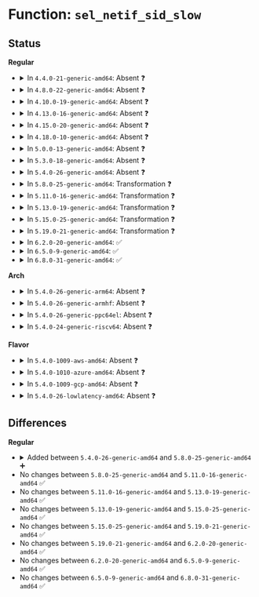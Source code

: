 # Function: <code>sel_netif_sid_slow</code>

## Status
<b>Regular</b>
<ul>
<li>
<details>
<summary>In <code>4.4.0-21-generic-amd64</code>: Absent ❓</summary>

```json
{
  "name": "sel_netif_sid_slow",
  "collision_type": "Unique Static",
  "inline_type": "Full",
  "funcs": [
    {
      "addr": 18446744071582306020,
      "name": "sel_netif_sid_slow",
      "external": false,
      "loc": "security/selinux/netif.c:136",
      "file": "security/selinux/netif.c",
      "inline": "not declared, inlined",
      "caller_inline": [
        "security/selinux/netif.c:sel_netif_sid"
      ],
      "caller_func": []
    }
  ],
  "symbols": []
}
```
</details>
</li>
<li>
<details>
<summary>In <code>4.8.0-22-generic-amd64</code>: Absent ❓</summary>

```json
{
  "name": "sel_netif_sid_slow",
  "collision_type": "Unique Static",
  "inline_type": "Full",
  "funcs": [
    {
      "addr": 18446744071582527131,
      "name": "sel_netif_sid_slow",
      "external": false,
      "loc": "security/selinux/netif.c:136",
      "file": "security/selinux/netif.c",
      "inline": "not declared, inlined",
      "caller_inline": [
        "security/selinux/netif.c:sel_netif_sid"
      ],
      "caller_func": []
    }
  ],
  "symbols": []
}
```
</details>
</li>
<li>
<details>
<summary>In <code>4.10.0-19-generic-amd64</code>: Absent ❓</summary>

```json
{
  "name": "sel_netif_sid_slow",
  "collision_type": "Unique Static",
  "inline_type": "Full",
  "funcs": [
    {
      "addr": 18446744071582619931,
      "name": "sel_netif_sid_slow",
      "external": false,
      "loc": "security/selinux/netif.c:136",
      "file": "security/selinux/netif.c",
      "inline": "not declared, inlined",
      "caller_inline": [
        "security/selinux/netif.c:sel_netif_sid"
      ],
      "caller_func": []
    }
  ],
  "symbols": []
}
```
</details>
</li>
<li>
<details>
<summary>In <code>4.13.0-16-generic-amd64</code>: Absent ❓</summary>

```json
{
  "name": "sel_netif_sid_slow",
  "collision_type": "Unique Static",
  "inline_type": "Full",
  "funcs": [
    {
      "addr": 18446744071582711083,
      "name": "sel_netif_sid_slow",
      "external": false,
      "loc": "security/selinux/netif.c:136",
      "file": "security/selinux/netif.c",
      "inline": "not declared, inlined",
      "caller_inline": [
        "security/selinux/netif.c:sel_netif_sid"
      ],
      "caller_func": []
    }
  ],
  "symbols": []
}
```
</details>
</li>
<li>
<details>
<summary>In <code>4.15.0-20-generic-amd64</code>: Absent ❓</summary>

```json
{
  "name": "sel_netif_sid_slow",
  "collision_type": "Unique Static",
  "inline_type": "Full",
  "funcs": [
    {
      "addr": 18446744071582866907,
      "name": "sel_netif_sid_slow",
      "external": false,
      "loc": "security/selinux/netif.c:136",
      "file": "security/selinux/netif.c",
      "inline": "not declared, inlined",
      "caller_inline": [
        "security/selinux/netif.c:sel_netif_sid"
      ],
      "caller_func": []
    }
  ],
  "symbols": []
}
```
</details>
</li>
<li>
<details>
<summary>In <code>4.18.0-10-generic-amd64</code>: Absent ❓</summary>

```json
{
  "name": "sel_netif_sid_slow",
  "collision_type": "Unique Static",
  "inline_type": "Full",
  "funcs": [
    {
      "addr": 18446744071583065063,
      "name": "sel_netif_sid_slow",
      "external": false,
      "loc": "security/selinux/netif.c:136",
      "file": "security/selinux/netif.c",
      "inline": "not declared, inlined",
      "caller_inline": [
        "security/selinux/netif.c:sel_netif_sid"
      ],
      "caller_func": []
    }
  ],
  "symbols": []
}
```
</details>
</li>
<li>
<details>
<summary>In <code>5.0.0-13-generic-amd64</code>: Absent ❓</summary>

```json
{
  "name": "sel_netif_sid_slow",
  "collision_type": "Unique Static",
  "inline_type": "Full",
  "funcs": [
    {
      "addr": 18446744071583178553,
      "name": "sel_netif_sid_slow",
      "external": false,
      "loc": "security/selinux/netif.c:136",
      "file": "security/selinux/netif.c",
      "inline": "not declared, inlined",
      "caller_inline": [
        "security/selinux/netif.c:sel_netif_sid"
      ],
      "caller_func": []
    }
  ],
  "symbols": []
}
```
</details>
</li>
<li>
<details>
<summary>In <code>5.3.0-18-generic-amd64</code>: Absent ❓</summary>

```json
{
  "name": "sel_netif_sid_slow",
  "collision_type": "Unique Static",
  "inline_type": "Full",
  "funcs": [
    {
      "addr": 18446744071583365944,
      "name": "sel_netif_sid_slow",
      "external": false,
      "loc": "security/selinux/netif.c:133",
      "file": "security/selinux/netif.c",
      "inline": "not declared, inlined",
      "caller_inline": [
        "security/selinux/netif.c:sel_netif_sid"
      ],
      "caller_func": []
    }
  ],
  "symbols": []
}
```
</details>
</li>
<li>
<details>
<summary>In <code>5.4.0-26-generic-amd64</code>: Absent ❓</summary>

```json
{
  "name": "sel_netif_sid_slow",
  "collision_type": "Unique Static",
  "inline_type": "Full",
  "funcs": [
    {
      "addr": 18446744071583472040,
      "name": "sel_netif_sid_slow",
      "external": false,
      "loc": "security/selinux/netif.c:133",
      "file": "security/selinux/netif.c",
      "inline": "not declared, inlined",
      "caller_inline": [
        "security/selinux/netif.c:sel_netif_sid"
      ],
      "caller_func": []
    }
  ],
  "symbols": []
}
```
</details>
</li>
<li>
<details>
<summary>In <code>5.8.0-25-generic-amd64</code>: Transformation ❓</summary>

```c
int sel_netif_sid_slow(struct net * ns, int ifindex, u32 * sid)
```

```json
{
  "name": "sel_netif_sid_slow",
  "collision_type": "Unique Static",
  "inline_type": "No",
  "funcs": [
    {
      "addr": 0,
      "name": "sel_netif_sid_slow",
      "external": false,
      "loc": "security/selinux/netif.c:133",
      "file": "security/selinux/netif.c",
      "inline": "seen, unknown",
      "caller_inline": [],
      "caller_func": [
        "security/selinux/netif.c:sel_netif_sid"
      ]
    }
  ],
  "symbols": [
    {
      "addr": 18446744071583816448,
      "name": "sel_netif_sid_slow",
      "section": ".text",
      "bind": "STB_LOCAL",
      "size": 427
    },
    {
      "addr": 18446744071583817118,
      "name": "sel_netif_sid_slow.cold",
      "section": ".text",
      "bind": "STB_LOCAL",
      "size": 89
    }
  ]
}
```
</details>
</li>
<li>
<details>
<summary>In <code>5.11.0-16-generic-amd64</code>: Transformation ❓</summary>

```c
int sel_netif_sid_slow(struct net * ns, int ifindex, u32 * sid)
```

```json
{
  "name": "sel_netif_sid_slow",
  "collision_type": "Unique Static",
  "inline_type": "No",
  "funcs": [
    {
      "addr": 0,
      "name": "sel_netif_sid_slow",
      "external": false,
      "loc": "security/selinux/netif.c:133",
      "file": "security/selinux/netif.c",
      "inline": "seen, unknown",
      "caller_inline": [],
      "caller_func": [
        "security/selinux/netif.c:sel_netif_sid"
      ]
    }
  ],
  "symbols": [
    {
      "addr": 18446744071583937888,
      "name": "sel_netif_sid_slow",
      "section": ".text",
      "bind": "STB_LOCAL",
      "size": 427
    },
    {
      "addr": 18446744071591364061,
      "name": "sel_netif_sid_slow.cold",
      "section": ".text",
      "bind": "STB_LOCAL",
      "size": 89
    }
  ]
}
```
</details>
</li>
<li>
<details>
<summary>In <code>5.13.0-19-generic-amd64</code>: Transformation ❓</summary>

```c
int sel_netif_sid_slow(struct net * ns, int ifindex, u32 * sid)
```

```json
{
  "name": "sel_netif_sid_slow",
  "collision_type": "Unique Static",
  "inline_type": "No",
  "funcs": [
    {
      "addr": 0,
      "name": "sel_netif_sid_slow",
      "external": false,
      "loc": "security/selinux/netif.c:132",
      "file": "security/selinux/netif.c",
      "inline": "seen, unknown",
      "caller_inline": [],
      "caller_func": [
        "security/selinux/netif.c:sel_netif_sid"
      ]
    }
  ],
  "symbols": [
    {
      "addr": 18446744071583964896,
      "name": "sel_netif_sid_slow",
      "section": ".text",
      "bind": "STB_LOCAL",
      "size": 427
    },
    {
      "addr": 18446744071591307047,
      "name": "sel_netif_sid_slow.cold",
      "section": ".text",
      "bind": "STB_LOCAL",
      "size": 89
    }
  ]
}
```
</details>
</li>
<li>
<details>
<summary>In <code>5.15.0-25-generic-amd64</code>: Transformation ❓</summary>

```c
int sel_netif_sid_slow(struct net * ns, int ifindex, u32 * sid)
```

```json
{
  "name": "sel_netif_sid_slow",
  "collision_type": "Unique Static",
  "inline_type": "No",
  "funcs": [
    {
      "addr": 0,
      "name": "sel_netif_sid_slow",
      "external": false,
      "loc": "security/selinux/netif.c:132",
      "file": "security/selinux/netif.c",
      "inline": "seen, unknown",
      "caller_inline": [],
      "caller_func": [
        "security/selinux/netif.c:sel_netif_sid"
      ]
    }
  ],
  "symbols": [
    {
      "addr": 18446744071584329440,
      "name": "sel_netif_sid_slow",
      "section": ".text",
      "bind": "STB_LOCAL",
      "size": 427
    },
    {
      "addr": 18446744071592296848,
      "name": "sel_netif_sid_slow.cold",
      "section": ".text",
      "bind": "STB_LOCAL",
      "size": 89
    }
  ]
}
```
</details>
</li>
<li>
<details>
<summary>In <code>5.19.0-21-generic-amd64</code>: Transformation ❓</summary>

```c
int sel_netif_sid_slow(struct net * ns, int ifindex, u32 * sid)
```

```json
{
  "name": "sel_netif_sid_slow",
  "collision_type": "Unique Static",
  "inline_type": "No",
  "funcs": [
    {
      "addr": 0,
      "name": "sel_netif_sid_slow",
      "external": false,
      "loc": "security/selinux/netif.c:132",
      "file": "security/selinux/netif.c",
      "inline": "seen, unknown",
      "caller_inline": [],
      "caller_func": [
        "security/selinux/netif.c:sel_netif_sid"
      ]
    }
  ],
  "symbols": [
    {
      "addr": 18446744071584949840,
      "name": "sel_netif_sid_slow",
      "section": ".text",
      "bind": "STB_LOCAL",
      "size": 424
    },
    {
      "addr": 18446744071594078554,
      "name": "sel_netif_sid_slow.cold",
      "section": ".text",
      "bind": "STB_LOCAL",
      "size": 89
    }
  ]
}
```
</details>
</li>
<li>
<details>
<summary>In <code>6.2.0-20-generic-amd64</code>: ✅</summary>

```c
int sel_netif_sid_slow(struct net * ns, int ifindex, u32 * sid)
```

```json
{
  "name": "sel_netif_sid_slow",
  "collision_type": "Unique Static",
  "inline_type": "No",
  "funcs": [
    {
      "addr": 18446744071585662304,
      "name": "sel_netif_sid_slow",
      "external": false,
      "loc": "security/selinux/netif.c:132",
      "file": "security/selinux/netif.c",
      "inline": "seen, unknown",
      "caller_inline": [],
      "caller_func": [
        "security/selinux/netif.c:sel_netif_sid"
      ]
    }
  ],
  "symbols": [
    {
      "addr": 18446744071585662304,
      "name": "sel_netif_sid_slow",
      "section": ".text",
      "bind": "STB_LOCAL",
      "size": 506
    }
  ]
}
```
</details>
</li>
<li>
<details>
<summary>In <code>6.5.0-9-generic-amd64</code>: ✅</summary>

```c
int sel_netif_sid_slow(struct net * ns, int ifindex, u32 * sid)
```

```json
{
  "name": "sel_netif_sid_slow",
  "collision_type": "Unique Static",
  "inline_type": "No",
  "funcs": [
    {
      "addr": 18446744071585891888,
      "name": "sel_netif_sid_slow",
      "external": false,
      "loc": "security/selinux/netif.c:132",
      "file": "security/selinux/netif.c",
      "inline": "seen, unknown",
      "caller_inline": [],
      "caller_func": [
        "security/selinux/netif.c:sel_netif_sid"
      ]
    }
  ],
  "symbols": [
    {
      "addr": 18446744071585891888,
      "name": "sel_netif_sid_slow",
      "section": ".text",
      "bind": "STB_LOCAL",
      "size": 499
    }
  ]
}
```
</details>
</li>
<li>
<details>
<summary>In <code>6.8.0-31-generic-amd64</code>: ✅</summary>

```c
int sel_netif_sid_slow(struct net * ns, int ifindex, u32 * sid)
```

```json
{
  "name": "sel_netif_sid_slow",
  "collision_type": "Unique Static",
  "inline_type": "No",
  "funcs": [
    {
      "addr": 18446744071586140256,
      "name": "sel_netif_sid_slow",
      "external": false,
      "loc": "security/selinux/netif.c:132",
      "file": "security/selinux/netif.c",
      "inline": "seen, unknown",
      "caller_inline": [],
      "caller_func": [
        "security/selinux/netif.c:sel_netif_sid"
      ]
    }
  ],
  "symbols": [
    {
      "addr": 18446744071586140256,
      "name": "sel_netif_sid_slow",
      "section": ".text",
      "bind": "STB_LOCAL",
      "size": 544
    }
  ]
}
```
</details>
</li>
</ul>
<b>Arch</b>
<ul>
<li>
<details>
<summary>In <code>5.4.0-26-generic-arm64</code>: Absent ❓</summary>

```json
{
  "name": "sel_netif_sid_slow",
  "collision_type": "Unique Static",
  "inline_type": "Full",
  "funcs": [
    {
      "addr": 18446603336495235028,
      "name": "sel_netif_sid_slow",
      "external": false,
      "loc": "security/selinux/netif.c:133",
      "file": "security/selinux/netif.c",
      "inline": "not declared, inlined",
      "caller_inline": [
        "security/selinux/netif.c:sel_netif_sid"
      ],
      "caller_func": []
    }
  ],
  "symbols": []
}
```
</details>
</li>
<li>
<details>
<summary>In <code>5.4.0-26-generic-armhf</code>: Absent ❓</summary>

```json
{
  "name": "sel_netif_sid_slow",
  "collision_type": "Unique Static",
  "inline_type": "Full",
  "funcs": [
    {
      "addr": 3228618272,
      "name": "sel_netif_sid_slow",
      "external": false,
      "loc": "security/selinux/netif.c:133",
      "file": "security/selinux/netif.c",
      "inline": "not declared, inlined",
      "caller_inline": [
        "security/selinux/netif.c:sel_netif_sid"
      ],
      "caller_func": []
    }
  ],
  "symbols": []
}
```
</details>
</li>
<li>
<details>
<summary>In <code>5.4.0-26-generic-ppc64el</code>: Absent ❓</summary>

```json
{
  "name": "sel_netif_sid_slow",
  "collision_type": "Unique Static",
  "inline_type": "Full",
  "funcs": [
    {
      "addr": 13835058055289200700,
      "name": "sel_netif_sid_slow",
      "external": false,
      "loc": "security/selinux/netif.c:133",
      "file": "security/selinux/netif.c",
      "inline": "not declared, inlined",
      "caller_inline": [
        "security/selinux/netif.c:sel_netif_sid"
      ],
      "caller_func": []
    }
  ],
  "symbols": []
}
```
</details>
</li>
<li>
<details>
<summary>In <code>5.4.0-24-generic-riscv64</code>: Absent ❓</summary>

```json
{
  "name": "sel_netif_sid_slow",
  "collision_type": "Unique Static",
  "inline_type": "Full",
  "funcs": [
    {
      "addr": 18446743936274462754,
      "name": "sel_netif_sid_slow",
      "external": false,
      "loc": "security/selinux/netif.c:133",
      "file": "security/selinux/netif.c",
      "inline": "not declared, inlined",
      "caller_inline": [
        "security/selinux/netif.c:sel_netif_sid"
      ],
      "caller_func": []
    }
  ],
  "symbols": []
}
```
</details>
</li>
</ul>
<b>Flavor</b>
<ul>
<li>
<details>
<summary>In <code>5.4.0-1009-aws-amd64</code>: Absent ❓</summary>

```json
{
  "name": "sel_netif_sid_slow",
  "collision_type": "Unique Static",
  "inline_type": "Full",
  "funcs": [
    {
      "addr": 18446744071583440776,
      "name": "sel_netif_sid_slow",
      "external": false,
      "loc": "security/selinux/netif.c:133",
      "file": "security/selinux/netif.c",
      "inline": "not declared, inlined",
      "caller_inline": [
        "security/selinux/netif.c:sel_netif_sid"
      ],
      "caller_func": []
    }
  ],
  "symbols": []
}
```
</details>
</li>
<li>
<details>
<summary>In <code>5.4.0-1010-azure-amd64</code>: Absent ❓</summary>

```json
{
  "name": "sel_netif_sid_slow",
  "collision_type": "Unique Static",
  "inline_type": "Full",
  "funcs": [
    {
      "addr": 18446744071583377848,
      "name": "sel_netif_sid_slow",
      "external": false,
      "loc": "security/selinux/netif.c:133",
      "file": "security/selinux/netif.c",
      "inline": "not declared, inlined",
      "caller_inline": [
        "security/selinux/netif.c:sel_netif_sid"
      ],
      "caller_func": []
    }
  ],
  "symbols": []
}
```
</details>
</li>
<li>
<details>
<summary>In <code>5.4.0-1009-gcp-amd64</code>: Absent ❓</summary>

```json
{
  "name": "sel_netif_sid_slow",
  "collision_type": "Unique Static",
  "inline_type": "Full",
  "funcs": [
    {
      "addr": 18446744071583424552,
      "name": "sel_netif_sid_slow",
      "external": false,
      "loc": "security/selinux/netif.c:133",
      "file": "security/selinux/netif.c",
      "inline": "not declared, inlined",
      "caller_inline": [
        "security/selinux/netif.c:sel_netif_sid"
      ],
      "caller_func": []
    }
  ],
  "symbols": []
}
```
</details>
</li>
<li>
<details>
<summary>In <code>5.4.0-26-lowlatency-amd64</code>: Absent ❓</summary>

```json
{
  "name": "sel_netif_sid_slow",
  "collision_type": "Unique Static",
  "inline_type": "Full",
  "funcs": [
    {
      "addr": 18446744071583520735,
      "name": "sel_netif_sid_slow",
      "external": false,
      "loc": "security/selinux/netif.c:133",
      "file": "security/selinux/netif.c",
      "inline": "not declared, inlined",
      "caller_inline": [
        "security/selinux/netif.c:sel_netif_sid"
      ],
      "caller_func": []
    }
  ],
  "symbols": []
}
```
</details>
</li>
</ul>

## Differences
<b>Regular</b>
<ul>
<li>
<details>
<summary>Added between <code>5.4.0-26-generic-amd64</code> and <code>5.8.0-25-generic-amd64</code> ➕</summary>

```c
int sel_netif_sid_slow(struct net * ns, int ifindex, u32 * sid)
```
</details>
</li>
<li>
No changes between <code>5.8.0-25-generic-amd64</code> and <code>5.11.0-16-generic-amd64</code> ✅
</li>
<li>
No changes between <code>5.11.0-16-generic-amd64</code> and <code>5.13.0-19-generic-amd64</code> ✅
</li>
<li>
No changes between <code>5.13.0-19-generic-amd64</code> and <code>5.15.0-25-generic-amd64</code> ✅
</li>
<li>
No changes between <code>5.15.0-25-generic-amd64</code> and <code>5.19.0-21-generic-amd64</code> ✅
</li>
<li>
No changes between <code>5.19.0-21-generic-amd64</code> and <code>6.2.0-20-generic-amd64</code> ✅
</li>
<li>
No changes between <code>6.2.0-20-generic-amd64</code> and <code>6.5.0-9-generic-amd64</code> ✅
</li>
<li>
No changes between <code>6.5.0-9-generic-amd64</code> and <code>6.8.0-31-generic-amd64</code> ✅
</li>
</ul>
